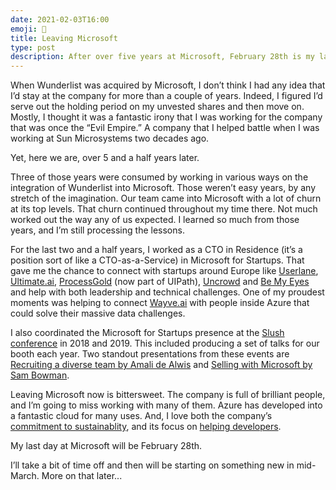 ```yaml
---
date: 2021-02-03T16:00
emoji: 👋
title: Leaving Microsoft
type: post
description: After over five years at Microsoft, February 28th is my last day. It’s bittersweet to be departing now, but I’m so looking forward to what’s next.
---
```


When Wunderlist was acquired by Microsoft, I don’t think I had any idea that I’d stay at the company for more than a couple of years. Indeed, I figured I’d serve out the holding period on my unvested shares and then move on. Mostly, I thought it was a fantastic irony that I was working for the company that was once the “Evil Empire.” A company that I helped battle when I was working at Sun Microsystems two decades ago.

Yet, here we are, over 5 and a half years later.

Three of those years were consumed by working in various ways on the integration of Wunderlist into Microsoft. Those weren’t easy years, by any stretch of the imagination. Our team came into Microsoft with a lot of churn at its top levels. That churn continued throughout my time there. Not much worked out the way any of us expected. I learned so much from those years, and I’m still processing the lessons.

For the last two and a half years, I worked as a CTO in Residence (it’s a position sort of like a CTO-as-a-Service) in Microsoft for Startups. That gave me the chance to connect with startups around Europe like [Userlane][ul], [Ultimate.ai][ui], [ProcessGold][pg] (now part of UIPath), [Uncrowd][uc] and [Be My Eyes][be] and help with both leadership and technical challenges. One of my proudest moments was helping to connect [Wayve.ai][w] with people inside Azure that could solve their massive data challenges.

I also coordinated the Microsoft for Startups presence at the [Slush conference][s] in 2018 and 2019. This included producing a set of talks for our booth each year. Two standout presentations from these events are [Recruiting a diverse team by Amali de Alwis][a] and [Selling with Microsoft by Sam Bowman][sb].

Leaving Microsoft now is bittersweet. The company is full of brilliant people, and I’m going to miss working with many of them. Azure has developed into a fantastic cloud for many uses. And, I love both the company’s [commitment to sustainablity][msc], and its focus on [helping developers][d].

My last day at Microsoft will be February 28th.

I’ll take a bit of time off and then will be starting on something new in mid-March. More on that later...

[w]: https://wayve.ai
[ul]: https://www.userlane.com
[ui]: https://www.ultimate.ai
[pg]: https://www.uipath.com/product/process-mining
[be]: https://www.bemyeyes.com
[uc]: https://uncrowd.uk/
[s]: https://www.slush.org
[a]: https://www.youtube.com/watch?v=ZuWPGmBZvkA&t=2s
[sb]: https://www.youtube.com/watch?v=ZXBceNIhIUo&t=0s
[msc]: https://news.microsoft.com/climate/
[d]: https://developer.microsoft.com/en-us/
